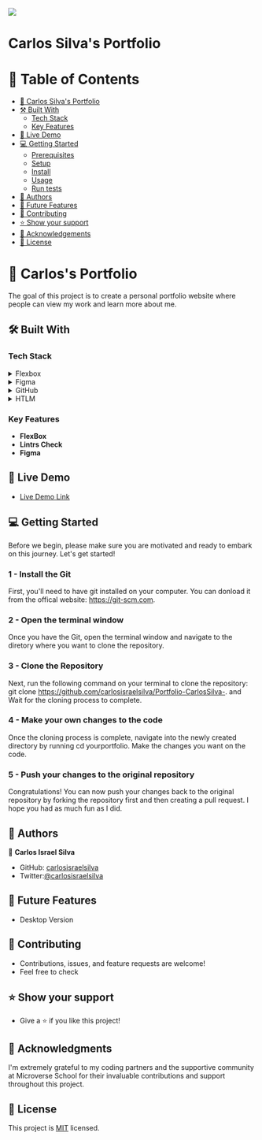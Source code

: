 ![](https://img.shields.io/badge/Microverse-blueviolet)
<a name="readme-top"></a>

# Carlos Silva's Portfolio

# 📗 Table of Contents

- [📖 Carlos Silva's Portfolio](#about-project)
- [⚒ Built With](#built-with)
    - [Tech Stack](#tech-stack)
    - [Key Features](#key-features)
- [🚀 Live Demo](#live-demo)
- [💻 Getting Started](#getting-started)
    - [Prerequisites](#prerequisites)
    - [Setup](#setup)
    - [Install](#install)
    - [Usage ](#usage-)
    - [Run tests](#run-tests)
- [👥 Authors](#authors)
- [🔭 Future Features](#future-features)
- [🤝 Contributing](#contributing)
- [⭐️ Show your support](#support)
- [🙏 Acknowledgements](#acknowledgements)
- [📝 License](#license)


# 📖 Carlos's Portfolio <a name="about-project"></a>

The goal of this project is to create a personal portfolio website where people can view my work and learn more about me.

## 🛠 Built With <a name="built-with"></a>

### Tech Stack <a name="tech-stack"></a>

<details>
  <summary>Flexbox</summary>
  <ul>
    <li><a href="https://flexbox.org/">Flexbox</a></li>
  </ul>
</details>

<details>
  <summary>Figma</summary>
  <ul>
    <li><a href="https://figma.com/">Figma</a></li>
  </ul>
</details>

<details>
<summary>GitHub</summary>
  <ul>
    <li><a href="https://github.COM/">GitHub</a></li>
  </ul>
</details>
<details>
<summary>HTLM</summary>
  <ul>
    <li><a href="https://HTML.COM/">HTML</a></li>
  </ul>
</details>


### Key Features <a name="key-features"></a>

- **FlexBox**
- **Lintrs Check**
- **Figma**


## 🚀 Live Demo <a name="live-demo"></a>

- [Live Demo Link](https://github.com/carlosisraelsilva/Portfolio-CarlosSilva-)


## 💻 Getting Started <a name="getting-started"></a>

Before we begin, please make sure you are motivated and ready to embark on this journey. Let's get started!

### 1 - Install the Git

First, you'll need to have git installed on your computer. You can donload it from the offical website: https://git-scm.com.

### 2 - Open the terminal window

Once you have the Git, open the terminal window and navigate to the diretory where you want to clone the repository.

### 3 - Clone the Repository 

Next, run the following command on your terminal to clone the repository: git clone https://github.com/carlosisraelsilva/Portfolio-CarlosSilva-. and Wait for the cloning process to complete.

### 4 - Make your own changes to the code 

Once the cloning process is complete, navigate into the newly created directory by running cd yourportfolio. Make the changes you want on the code.

### 5 - Push your changes to the original repository

Congratulations! You can now push your changes back to the original repository by forking the repository first and then creating a pull request.
I hope you had as much fun as I did.


## 👥 Authors <a name="authors"></a>

👤 **Carlos Israel Silva**

- GitHub: [carlosisraelsilva](https://github.com/carlosisraelsilva)
- Twitter:[@carlosisraelsilva](https://twitter.com/carlosisraels)


## 🔭 Future Features <a name="future-features"></a>

- Desktop Version


## 🤝 Contributing <a name="contributing"></a>

- Contributions, issues, and feature requests are welcome!
- Feel free to check


## ⭐️ Show your support <a name="support"></a>

- Give a ⭐️ if you like this project!



## 🙏 Acknowledgments <a name="acknowledgements"></a>

I'm extremely grateful to my coding partners and the supportive community at Microverse School for their invaluable contributions and support throughout this project.

## 📝 License <a name="license"></a>

This project is [MIT](https://github.com/carlosisraelsilva/Portfolio-CarlosSilva-/blob/main/LICENSE) licensed.